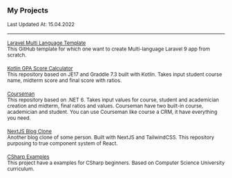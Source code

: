 <div align="left">
    <h3>My Projects</h3>
	<sup>Last Updated At: 15.04.2022</sup>
    <hr/>
    <div>
        <small><a href="https://github.com/enesthedev/laravel-multi-language-template">Laravel Multi Language Template</a></small>
        <br/>
        <small>This GitHub template for which one want to create Multi-language Laravel 9 app from scratch.</small>
    </div>
    <br/>
    <div>
        <small><a href="https://github.com/enesthedev/kotlin-gpa-calculator">Kotlin GPA Score Calculator</a></small>
        <br/>
        <small>This repository based on JE17 and Graddle 7.3 built with Kotlin. Takes input student course name, midterm score and final score with ratios.</small>
    </div>
    <br/>
    <div>
        <small><a href="https://github.com/enesthedev/csharp-courseman">Courseman</a></small>
        <br/>
        <small>This repository based on .NET 6. Takes input values for course, student and academician creation and midterm, final ratios and values. Courseman have two built-in course, academician and student. You can use Courseman like course a CRM, it have everything you need.</small>
    </div>
    <br/>
    <div>
        <small><a href="https://github.com/enesthedev/nextjs-blog-clone">NextJS Blog Clone</a></small>
        <br/>
        <small>Another blog clone of some person. Built with NextJS and TailwindCSS. This repository purposing to true component system of React.</small>
    </div>
	<br/>
	<div>
		<small><a href="https://github.com/enesthedev/csharp-examples">CSharp Examples</a></small>
		<br/>
		<small>This project have a examples for CSharp beginners. Based on Computer Science University curriculum.</small>
	</div>
</div>
